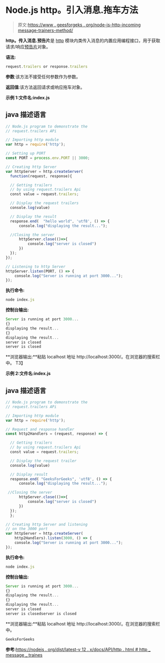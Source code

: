 # Node.js http。引入消息.拖车方法

> 原文:[https://www . geesforgeks . org/node-js-http-incoming message-trainers-method/](https://www.geeksforgeeks.org/node-js-http-incomingmessage-trailers-method/)

**http。传入消息.预告片**是 [http](https://www.geeksforgeeks.org/node-js-http-module/#:~:text=The%20HTTP%20module%20creates%20an,createServer()%20method.) 模块内类传入消息的内置应用编程接口，用于获取请求/响应[预告片](https://www.geeksforgeeks.org/http-headers-trailer/)对象。

**语法:**

```js
request.trailers or response.trailers
```

**参数**:该方法不接受任何参数作为参数。

**返回值**:该方法返回请求或响应拖车对象。

**示例 1:文件名:index.js**

## java 描述语言

```js
// Node.js program to demonstrate the  
// request.trailers APi

// Importing http module 
var http = require('http'); 

// Setting up PORT 
const PORT = process.env.PORT || 3000; 

// Creating http Server 
var httpServer = http.createServer(
  function(request, response){ 

  // Getting trailers 
  // by using request.trailers Api
  const value = request.trailers;

  // Display the request trailers
  console.log(value)

  // Display the result
  response.end(  "hello world", 'utf8', () => { 
      console.log("displaying the result..."); 

  //Closing the server
      httpServer.close(()=>{
          console.log("server is closed")
      })
  }); 
}); 

// Listening to http Server 
httpServer.listen(PORT, () => { 
    console.log("Server is running at port 3000..."); 
});
```

**执行命令:**

```js
node index.js
```

**控制台输出:**

```js
Server is running at port 3000...
{}
displaying the result...
{}
displaying the result...
server is closed
server is closed
```

**浏览器输出:**粘贴 localhost 地址 http://localhost:3000/。在浏览器的搜索栏中。
T3】

**示例 2:文件名:index.js**

## java 描述语言

```js
// Node.js program to demonstrate the  
// request.trailers APi

// Importing http module 
var http = require('http'); 

// Request and response handler 
const http2Handlers = (request, response) => { 

  // Getting trailers 
  // by using request.trailers Api
  const value = request.trailers;

  // Display the request trailer
  console.log(value)

  // Display result
  response.end( "GeeksForGeeks", 'utf8', () => { 
      console.log("displaying the result..."); 

 //Closing the server
      httpServer.close(()=>{
          console.log("server is closed")
      })
  });
  }; 

// Creating http Server and listening
// on the 3000 port
var httpServer = http.createServer(
    http2Handlers).listen(3000, () => { 
    console.log("Server is running at port 3000..."); 
});
```

**执行命令:**

```js
node index.js
```

**控制台输出:**

```js
Server is running at port 3000...
{}
displaying the result...
{}
displaying the result...
server is closed
server is closedserver is closed
```

**浏览器输出:**粘贴 localhost 地址 http://localhost:3000/。在浏览器的搜索栏中。

```js
GeeksForGeeks
```

**参考:**[https://nodejs . org/dist/latest-v 12 . x/docs/API/http . html # http _ message _ traines](https://nodejs.org/dist/latest-v12.x/docs/api/http.html#http_message_trailers)